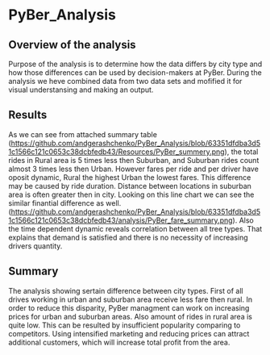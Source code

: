 # PyBer_Analysis
## Overview of the analysis
Purpose of the analysis is to determine how the data differs by city type and how those differences can be used by decision-makers at PyBer. During the analysis we heve combined data from two data sets and mofified it for visual understansing and making an output.
## Results
As we can see from attached summary table (https://github.com/andgerashchenko/PyBer_Analysis/blob/63351dfdba3d51c1566c121c0653c38dcbfedb43/Resources/PyBer_summery.png), the total rides in Rural area is 5 times less then Suburban, and Suburban rides count almost 3 times less then Urban. However fares per ride and per driver have oposit dynamic, Rural the highest  Urban the lowest fares. This difference may be caused by ride duration. Distance between locations in suburban area is often greater then in city.
Looking on this line chart we can see the similar finantial difference as well. (https://github.com/andgerashchenko/PyBer_Analysis/blob/63351dfdba3d51c1566c121c0653c38dcbfedb43/analysis/PyBer_fare_summary.png). Also the time dependent dynamic reveals correlation between all tree types. That explains that demand is satisfied and there is no necessity of increasing drivers quantity.
## Summary
The analysis showing sertain difference between city types. First of all drives working in urban and suburban area receive less fare then rural. In order to reduce this disparity, PyBer managment can work on increasing prices for urban and suburban areas. Also amount of rides in rural area is quite low. This can be resulted by insufficient popularity comparing to competitors. Using intensified marketing and reducing prices can attract additional customers, which will increase total profit from the area. 
